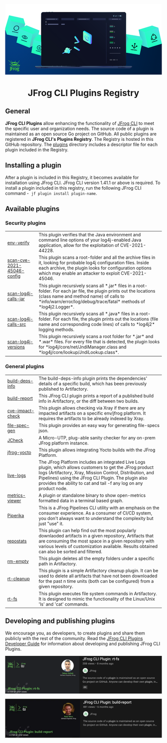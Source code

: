 [![](images/introduction.png)](#readme)

<div align="center">

# JFrog CLI Plugins Registry

</div>

## General
**JFrog CLI Plugins** allow enhancing the functionality of [JFrog CLI](https://www.jfrog.com/confluence/display/CLI/JFrog+CLI) to meet the specific user and organization needs. The source code of a plugin is maintained as an open source Go project on GitHub. All public plugins are registered in **JFrog CLI's Plugins Registry**. The Registry is hosted in this GitHub repository. The [plugins](plugins) directory includes a descriptor file for each plugin included in the Registry. 

## Installing a plugin 
After a plugin is included in this Registry, it becomes available for installation using JFrog CLI. JFrog CLI version 1.41.1 or above is required. To install a plugin included in this registry, run the following JFrog CLI command -  `jf plugin install plugin-name`. 

## Available plugins
### Security plugins
<table>
    <tr>
        <td width="20%">
            <a href="https://github.com/jfrog/log4j-tools/tree/main/env_verify/jfrog_cli_plugin">env-verify<a>
        </td>
        <td>
            This plugin verifies that the Java environment and command line options of your log4j-enabled Java application, allow for the exploitation of CVE-2021-44228.
        </td>
    </tr>
    <tr>
        <td width="20%">
            <a href="https://github.com/jfrog/log4j-tools/tree/main/scan_cve_2021_45046_config/jfrog_cli_plugin">scan-cve-2021-45046-config</a>
        </td>
        <td>
            This plugin scans a root-folder and all the archive files in it, looking for probable log4j configuration files. Inside each archive, the plugin looks for configuration options which may enable an attacker to exploit CVE-2021-45046.
        </td>
    </tr>
    <tr>
        <td width="20%">
            <a href="https://github.com/jfrog/log4j-tools/tree/main/scan_log4j_calls_jar/jfrog_cli_plugin">scan-log4j-calls-jar</a>
        </td>
        <td>
            This plugin recursively scans all *.jar* files in a root-folder. For each jar file, the plugin prints out the locations (class name and method name) of calls to *info/warn/error/log/debug/trace/fatal* methods of *log4j2.Logger*. 
        </td>
    </tr>
    <tr>
        <td width="20%">
            <a href="https://github.com/jfrog/log4j-tools/tree/main/scan_log4j_calls_src/jfrog_cli_plugin">scan-log4j-calls-src</a>
        </td>
        <td>
            This plugin recursively scans all *.java* files in a root-folder. For each file, the plugin prints out the locations (file name and corresponding code lines) of calls to *log4j2* logging methods. 
        </td>
    </tr>
     <tr>
        <td width="20%">
            <a href="https://github.com/jfrog/log4j-tools/tree/main/scan_log4j_versions/jfrog_cli_plugin">scan-log4j-versions</a>
        </td>
        <td>
            This plugin recursively scans a root folder for *.jar* and *.war* files. For every file that is detected, the plugin looks for *log4j/core/net/JndiManager.class and *log4j/core/lookup/JndiLookup.class*.
        </td>
    </tr>
</table>

### General plugins
<table>
    <tr>
        <td width="20%">
            <a href="https://github.com/jfrog/jfrog-cli-plugins/tree/main/build-deps-info">build-deps-info</a>
        </td>
        <td>
            The build-deps-info plugin prints the dependencies' details of a specific build, which has been previously published to Artifactory.
        </td>
    </tr>
    <tr>
        <td width="20%">
            <a href="https://github.com/jfrog/jfrog-cli-plugins/tree/main/build-report">build-report</a>
        </td>
        <td>
            This JFrog CLI plugin prints a report of a published build info in Artifactory, or the diff between two builds.
        </td>
    </tr>
    <tr>
        <td width="20%">
            <a href="https://github.com/rdar-lab/cve-impact-check">cve-impact-check</a>
        </td>
        <td>
            This plugin allows checking via Xray if there are any impacted artifacts on a specific env/jfrog platform. It requires the artifacts to be already indexed by Xray.
        </td>
    </tr>
    <tr>
        <td width="20%">
            <a href="https://github.com/jfrog/jfrog-cli-plugins/tree/main/file-spec-gen">file-spec-gen</a>
        </td>
        <td>
            This plugin provides an easy way for generating file-specs json.
        </td>
    </tr>
    <tr>
        <td width="20%">
            <a href="https://github.com/rdar-lab/JCheck">JCheck</a>
        </td>
        <td>
            A Micro-UTP, plug-able sanity checker for any on-prem JFrog platform instance.
        </td>
    </tr>
    <tr>
        <td width="20%">
            <a href="https://github.com/rdar-lab/jfrog-cli-yocto-plugin">jfrog-yocto</a>
        </td>
        <td>
            This plugin allows integrating Yocto builds with the JFrog Platform.
        </td>
    </tr>
    <tr>
        <td width="20%">
            <a href="https://github.com/jfrog/live-logs">live-logs</a>
        </td>
        <td>
            The JFrog Platform includes an integrated Live Logs plugin, which allows customers to get the JFrog product logs (Artifactory, Xray, Mission Control, Distribution, and Pipelines) using the JFrog CLI Plugin. The plugin also provides the ability to cat and tail -f any log on any product node.
        </td>
    </tr>
    <tr>
        <td width="20%">
            <a href="https://github.com/eldada/metrics-viewer">metrics-viewer</a>
        </td>
        <td>
            A plugin or standalone binary to show open-metrics formatted data in a terminal based graph.
        </td>
    </tr>
    <tr>
        <td width="20%">
            <a href="https://github.com/hanochg/piperika">Piperika</a>
        </td>
        <td>
            This is a JFrog Pipelines CLI utility with an emphasis on the consumer experience. As a consumer of CI/CD system, you don't always want to understand the complexity but just "use" it.
        </td>
    </tr>
    <tr>
        <td width="20%">
            <a href="https://github.com/chanti529/repostats">repostats</a>
        </td>
        <td>
            This plugin can help find out the most popularly downlaoded artifacts in a given repository, Artifacts that are consuming the most space in a given repository with various levels of customization available. Results obtained can also be sorted and filtered.
        </td>
    </tr>
    <tr>
        <td width="20%">
            <a href="https://github.com/jfrog/jfrog-cli-plugins/tree/main/rm-empty">rm-empty</a>
        </td>
        <td>
            This plugin deletes all the empty folders under a specific path in Artifactory.
        </td>
    </tr>
    <tr>
        <td width="20%">
            <a href="https://github.com/jfrog/jfrog-cli-plugins/tree/main/rt-cleanup">rt-cleanup</a>
        </td>
        <td>
            This plugin is a simple Artifactory cleanup plugin. It can be used to delete all artifacts that have not been downloaded for the past n time units (both can be configured) from a given repository.
        </td>
    </tr>
    <tr>
        <td width="20%">
            <a href="https://github.com/jfrog/jfrog-cli-plugins/tree/main/rt-fs">rt-fs</a>
        </td>
        <td>
            This plugin executes file system commands in Artifactory. It is designed to mimic the functionality of the Linux/Unix 'ls' and 'cat' commands.
        </td>
    </tr>
</table>

## Developing and publishing plugins
We encourage you, as developers, to create plugins and share them publicly with the rest of the community. Read the [JFrog CLI Plugins Developer Guide](https://github.com/jfrog/jfrog-cli/blob/v2/guides/jfrog-cli-plugins-developer-guide.md#JFrog-CLI-Plugin-Developer-Guide) for information about developing and publishing JFrog CLI Plugins.

[![rt-fs-plugin](images/rt-fs-plugin.png)](https://youtu.be/zQ1JV83frFI)

[![build-report-plugin](images/build-report-plugin.png)](https://youtu.be/_oPNuiDm04g)